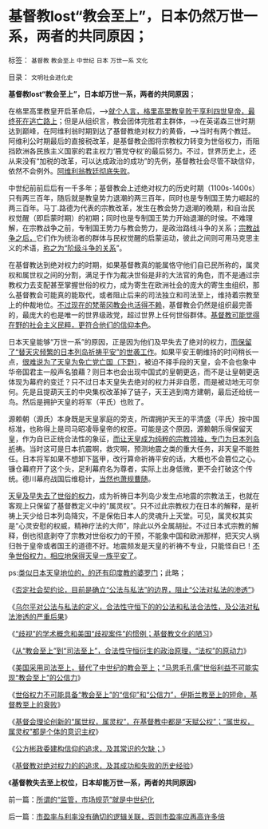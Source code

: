 # 基督教lost“教会至上”，日本仍然万世一系，两者的共同原因；

标签： `基督教` `教会至上` `中世纪` `日本` `万世一系` `文化` 

目录： `文明社会进化史`

**基督教lost“教会至上”，日本却万世一系，两者的共同原因**；

在格里高里教皇开启革命后，——>[就个人言，格里高里教皇败于享利四世皇帝，最终死在逃亡路上](../../../2012/4/1/封建制度不是顶层设计的结果，中世纪德国是人民共和国.md)；但是从组织言，教会团体完胜君主群体，——>在英诺森三世时期达到巅峰，在阿维利翁时期到达了基督教绝对权力的黄昏，——>当时有两个教廷。阿维利公时期最后的直接税改革，是基督教企图将宗教权力转变为世俗权力，而阻挡欧洲各民族主义国家的君主权力‘篡党夺权’的最后努力。不过，世界历史上，还从来没有“加税的改革，可以达成政治的成功”的先例，基督教社会尽管不缺信仰，依然不会例外。[阿维利翁教廷彻底失败](../../../2011/9/4/中世纪的联合国,教皇垂拱而欧洲“治”.md)。

中世纪前前后后有一千多年；基督教会上述绝对权力的历史时期（1100s-1400s）只有两三百年，随后就是教皇势力退潮的两三百年，同时也是专制国王势力崛起的两三百年。马丁.路德为代表的宗教改革，发生在教会势力退潮的晚期，和自治民权觉醒（即启蒙时期）的初期；同时也是专制国王势力开始退潮的时侯。不难理解，在宗教战争之前，专制国王势力与教会势力，是政治路线斗争的关系；[宗教战争之后，](../../../2010/11/13/宗教之善在于容纳他信之仁和中国特色的信仰.md)它们作为统治者的群体与民权觉醒的启蒙运动，彼此之间则可用马克思主义的术语，[称之为“阶级斗争的关系](../../../2013/11/22/彼此压服对方的“真理之争”最终导致宗教战争.md)”。

在基督教达到绝对权力的时期，如果基督教真的能属恪守他们自已民所称的，属灵权和属世权之间的分割，满足于作为裁决世俗是非的大法官的角色，而不是通过宗教权力去支配甚至掌握世俗的权力，成为寄生在欧洲社会的庞大的寄生虫组织，那么基督教会可能真的能取代，或者阻止后来的司法独立和司法至上，维持着宗教至上的仲裁地位。[不过现在的梵蒂冈教会也活得不赖](../../../2013/4/20/中国的基督徒一般不了解自已的宗教，更不了解新教；.md)，基督教会仍然是组织最完善的，最庞大的也是唯一的世界级政党，超过世界上任何世俗群体。[基督教可能觉得在野的社会主义民粹，更符合他们的信仰本色](../../../2013/8/27/社会主义是基督教和马克思主义及传统文化的唯一选择.md)。

日本天皇能够“万世一系”的原因，正是因为他们及早失去了绝对的权力，[而保留了“替天灾频繁的日本列岛祈祷平安”的世袭工作](../../../2010/4/13/宗教的目的和权力的起源；宗教不是迷信.md)。如果平安王朝维持的时间稍长一点，[很难说为了天皇为免亡党亡国（下野）](../../../2012/12/27/亡党亡国的危机等级和管理，英美民主最关键的亡党亡国历史事件.md)，被迫不择手段的天皇，会不会也象中华帝国君主一般声名狼藉？则日本也会出现中国式的皇朝更迭，而不是让皇朝更迭体现为幕府的变迁？只不过日本天皇失去绝对的权力并非自愿，而是被动地无可奈何。先是且提葫天王的中央集权改革掉了链子，天王逃到南方建朝，最后还给统一鸟。然后是拥护天皇的将军（平氏）也败了。

源赖朝（源氏）本身既是天皇家庭的旁支，所谓拥护天王的平清盛（平氏）按中国标准，也称得上是司马昭凌辱皇帝的权臣。可能是这个原因，源赖朝乐得保留天皇，作为自已正统合法性的象征，[而让天皇成为纯粹的宗教领袖，专门为日本列岛祈](../../../2010/4/14/宗教总是社会意义的，迷信是个人意义的.md)祷。当时这可是日本抗震啊，救灾啊，预测地震之类的重大任务，非天皇不能胜任。日本将军如果不想卸下盔甲，改行算命祈祷平安的话，大概也不会篡位之心。镰仓幕府开了这个头，足利幕府名为尊者，实际上出身低微，更不会打破这个传统。德川幕府战国后维稳计，[当然也萧规曹随](../../../2013/10/7/合法性守恒定理和宣传无效，及法理的概念.md)。

[天皇及早失去了世俗的权力](../../../2013/12/5/世俗权力不可能具备，教会至上式‘信仰的公信力’.md)，成为祈祷日本列岛少发生点地震的宗教法王，也就在客观上只保留了基督教定义中的“属灵权”。只不过此宗教权力在日本的解释，是祈祷上天少给日本列岛降灾，不是保佑日本人的灵魂升上天堂。可见，属灵权其实是“心灵安慰的权威，精神疗法的大师”，除此以外全属胡扯。不过日本式宗教的解释，倒也彻底剥夺了宗教对世俗权力的干预，不能象中国和欧洲那样，把天灾人祸归咎于皇帝或者国王的道德不好。地震频发是天皇的祈祷不专业，只能怪自已！[不争世俗权力，相应地保得天皇一族平安了](../../../2009/5/14/权力经营的风险和成本.md)。

ps:[类似日本天皇地位的，的还有印度教的婆罗门](../../../2012/2/27/印度种姓制度是最完善的社会主义民主.md)；此略；

《[否定社会契约论，目前是确立“公法与私法”的边界，阻止“公法对私法的渗透”](../../../2013/11/17/“公法与私法”的边界，及“公法对私法的渗透”.md)》

《[乌尔平对公法与私法的定义，合法性守恒下的的公法和私法合法性，及公法对私法渗透的严重后果](../../../2013/11/19/乌尔平对公法与私法的定义，及其“公法向私法渗透”的严重后果.md)》

《[“歧视”的学术概念和美国“歧视案件”的惯例；基督教文化的陋习](../../../2013/11/18/“歧视”的概念和美国“歧视案”的惯例，及基督教的愚昧文化.md)》

《[从“教会至上”到“司法至上”，合法性守恒衍生的政治原理，“法权”的原动力](../../../2013/11/22/从“教会至上”到“司法至上”，及三权分立的误区.md)》

《[美国采用司法至上，替代了中世纪的教会至上；“马恩毛孔儒”世俗利益不可能实现“教会至上”的公信力](../../../2013/11/30/理解中世纪，理解中国的焦虑，理解美国的司法至上.md)》

《[世俗权力不可能具备“教会至上”的“信仰”和“公信力”，伊斯兰教至上的短命，基督教至上的衰败](../../../2013/12/5/世俗权力不可能具备，教会至上式‘信仰的公信力’.md)》

《[基督会理论创新的“属世权，属灵权”，在基督教中都是“天赋公权”；“属世权，属灵权”都是个体的意识主权](../../../2013/12/6/基督教法学的“属世权，属灵权”，“天赋”的“教会至上”.md)》

《[公方彬政委建构信仰的追求，及其常识的欠缺；](../../../2013/12/8/公方彬政委建构信仰的追求，及其常识的欠缺.md)》

《[基督教对绝对权力的的追求，及其成功和失败的历史经验](../../../2013/12/12/基督教对绝对权力的的不懈追求，成功的历史和失败的经验.md)》

《**基督教失去至上权位，日本却能万世一系，两者的共同原因**》

前一篇：[所谓的“监管，市场规范”就是中世纪化](../../../2013/12/15/所谓的“监管，市场规范”就是中世纪化.md)

后一篇：[市盈率与利率没有确切的逻辑关联，否则市盈率应再高许多倍](../../../2013/12/15/市盈率与利率没有确切的逻辑关联，否则市盈率应再高许多倍.md)